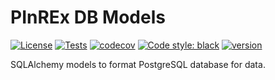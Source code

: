 # PInREx DB Models

[![License](https://img.shields.io/github/license/jdkern11/pinrex_db_models)](https://github.com/jdkern11/pinrex_db_models/blob/main/LICENSE)
[![Tests](https://github.com/jdkern11/pinrex_db_models/workflows/tests/badge.svg)](https://github.com/jdkern11/pinrex_db_models/actions?workflow=tests)
[![codecov](https://codecov.io/gh/jdkern11/pinrex_db_models/branch/main/graph/badge.svg?token=4MU1H8MD94)](https://codecov.io/gh/jdkern11/pinrex_db_models)
[![Code style: black](https://img.shields.io/badge/code%20style-black-000000.svg)](https://github.com/python/black)
[![version](https://img.shields.io/github/v/release/jdkern11/pinrex_db_models)](https://github.com/jdkern11/pinrex_db_models/releases)


SQLAlchemy models to format PostgreSQL database for data.

